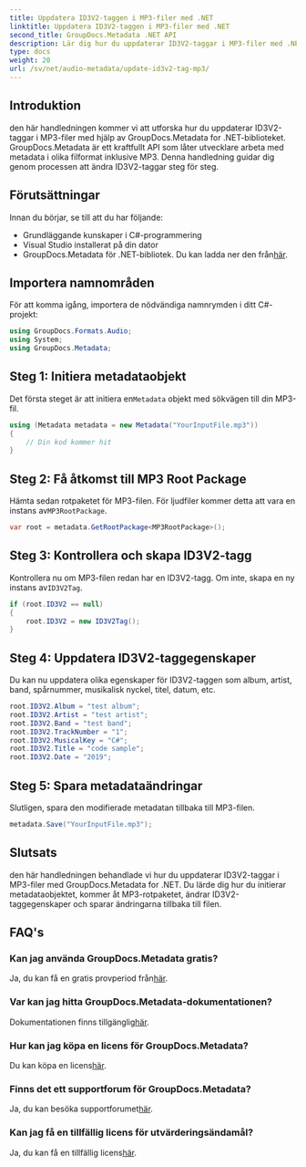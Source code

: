 ```yaml
---
title: Uppdatera ID3V2-taggen i MP3-filer med .NET
linktitle: Uppdatera ID3V2-taggen i MP3-filer med .NET
second_title: GroupDocs.Metadata .NET API
description: Lär dig hur du uppdaterar ID3V2-taggar i MP3-filer med .NET med GroupDocs.Metadata för effektiv filhantering.
type: docs
weight: 20
url: /sv/net/audio-metadata/update-id3v2-tag-mp3/
---
```

## Introduktion
den här handledningen kommer vi att utforska hur du uppdaterar ID3V2-taggar i MP3-filer med hjälp av GroupDocs.Metadata for .NET-biblioteket. GroupDocs.Metadata är ett kraftfullt API som låter utvecklare arbeta med metadata i olika filformat inklusive MP3. Denna handledning guidar dig genom processen att ändra ID3V2-taggar steg för steg.
## Förutsättningar
Innan du börjar, se till att du har följande:
- Grundläggande kunskaper i C#-programmering
- Visual Studio installerat på din dator
-  GroupDocs.Metadata för .NET-bibliotek. Du kan ladda ner den från[här](https://releases.groupdocs.com/metadata/net/).

## Importera namnområden
För att komma igång, importera de nödvändiga namnrymden i ditt C#-projekt:
```csharp
using GroupDocs.Formats.Audio;
using System;
using GroupDocs.Metadata;
```
## Steg 1: Initiera metadataobjekt
 Det första steget är att initiera en`Metadata` objekt med sökvägen till din MP3-fil.
```csharp
using (Metadata metadata = new Metadata("YourInputFile.mp3"))
{
    // Din kod kommer hit
}
```
## Steg 2: Få åtkomst till MP3 Root Package
 Hämta sedan rotpaketet för MP3-filen. För ljudfiler kommer detta att vara en instans av`MP3RootPackage`.
```csharp
var root = metadata.GetRootPackage<MP3RootPackage>();
```
## Steg 3: Kontrollera och skapa ID3V2-tagg
 Kontrollera nu om MP3-filen redan har en ID3V2-tagg. Om inte, skapa en ny instans av`ID3V2Tag`.
```csharp
if (root.ID3V2 == null)
{
    root.ID3V2 = new ID3V2Tag();
}
```
## Steg 4: Uppdatera ID3V2-taggegenskaper
Du kan nu uppdatera olika egenskaper för ID3V2-taggen som album, artist, band, spårnummer, musikalisk nyckel, titel, datum, etc.
```csharp
root.ID3V2.Album = "test album";
root.ID3V2.Artist = "test artist";
root.ID3V2.Band = "test band";
root.ID3V2.TrackNumber = "1";
root.ID3V2.MusicalKey = "C#";
root.ID3V2.Title = "code sample";
root.ID3V2.Date = "2019";
```
## Steg 5: Spara metadataändringar
Slutligen, spara den modifierade metadatan tillbaka till MP3-filen.
```csharp
metadata.Save("YourInputFile.mp3");
```

## Slutsats
den här handledningen behandlade vi hur du uppdaterar ID3V2-taggar i MP3-filer med GroupDocs.Metadata for .NET. Du lärde dig hur du initierar metadataobjektet, kommer åt MP3-rotpaketet, ändrar ID3V2-taggegenskaper och sparar ändringarna tillbaka till filen.

## FAQ's
### Kan jag använda GroupDocs.Metadata gratis?
 Ja, du kan få en gratis provperiod från[här](https://releases.groupdocs.com/).
### Var kan jag hitta GroupDocs.Metadata-dokumentationen?
 Dokumentationen finns tillgänglig[här](https://reference.groupdocs.com/metadata/net/).
### Hur kan jag köpa en licens för GroupDocs.Metadata?
 Du kan köpa en licens[här](https://purchase.groupdocs.com/buy).
### Finns det ett supportforum för GroupDocs.Metadata?
 Ja, du kan besöka supportforumet[här](https://forum.groupdocs.com/c/metadata/14).
### Kan jag få en tillfällig licens för utvärderingsändamål?
 Ja, du kan få en tillfällig licens[här](https://purchase.groupdocs.com/temporary-license/).